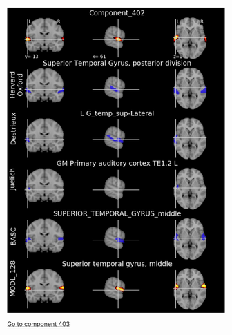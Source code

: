 


![402](preliminary/402.jpg "Component 402")

[Go to component 403](https://parietal-inria.github.io/MODL_atlas/512/403 "Component 403")